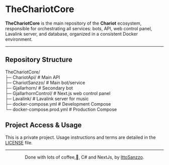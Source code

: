 # TheChariotCore

**TheChariotCore** is the main repository of the **Chariot** ecosystem, responsible for orchestrating all services: bots, API, web control panel, Lavalink server, and database, organized in a consistent Docker environment.

---

## Repository Structure

<div>
TheChariotCore/
</br>
├─ ChariotApi/ # Main API
</br>
├─ ChariotSanzzo/ # Main bot/service
</br>
├─ Gjallarhorn/ # Secondary bot
</br>
├─ GjallarhornControl/ # Next.js web control panel
</br>
├─ Lavalink/ # Lavalink server for music
</br>
├─ docker-compose.yml # Development Compose
</br>
└─ docker-compose.prod.yml # Production Compose
</div>

## Project Access & Usage

This is a private project. Usage instructions and terms are detailed in the [LICENSE](LICENSE) file.

---

<p align="center">Done with lots of coffee,💜, C# and NextJs, by <a href="https://github.com/IttoSanzzo">IttoSanzzo</a>.</p>

